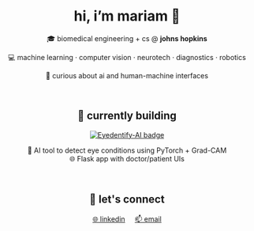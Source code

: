 <h1 align="center">hi, i’m mariam 👋</h1>
<p align="center">🎓 biomedical engineering + cs @ <strong>johns hopkins</strong></p>
<p align="center">💻 machine learning · computer vision · neurotech · diagnostics · robotics</p>
<p align="center">🦔 curious about ai and human-machine interfaces</p>

<br>

<h2 align="center">🚧 currently building</h2>

<p align="center">
  <a href="https://github.com/mariam-hedgie/eyedentify-ai">
    <img src="https://img.shields.io/badge/👁️_Eyedentify--AI-ffb6c1" alt="Eyedentify-AI badge" />
  </a>
</p>

<p align="center">
  🧠 AI tool to detect eye conditions using PyTorch + Grad-CAM  
  <br>
  🌐 Flask app with doctor/patient UIs
</p>

<br>

<h2 align="center">🔗 let's connect</h2>

<p align="center">
  <a href="https://www.linkedin.com/in/mariam-husain-jhu/" target="_blank">🌐 linkedin</a> &nbsp;&nbsp;&nbsp;
  <a href="mailto:mariamh1121@gmail.com" target="_blank">📫 email</a>
</p>
